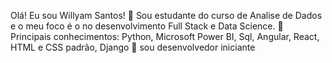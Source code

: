 Olá! Eu sou Willyam Santos!
🔭 Sou estudante do curso de Analise de Dados e o meu foco é o no desenvolvimento Full Stack e Data Science.
🌱 Principais conhecimentos: Python, Microsoft Power BI, Sql, Angular, React, HTML e CSS padrão, Django
👯 sou desenvolvedor iniciante 
<!---
const anmol = {
    code: ["Javascript", "C#", "Python", "PHP"],
    askMeAbout: ["web dev", "tech", "app dev", "back end Dev", "Manager Project"],
    technologies: {
        backEnd: {
            js: ["Node", "Express"],
            c#: ["Asp.net", ".NET CORE","NET MVC"],
            others: ["PHP", "Python"],
        },
        mobileApp: {
            native: ["React Js"],
            hybrid: ["Flutter"]
        },
        devOps: ["AWS", "Docker🐳", "Azure", "Nginx"],
        databases: ["mongo", "MySql", "sqlite","Sql Server"],
        misc: ["Firebase", "Socket.IO", "selenium", "open-cv", "grafana", "SuiteApp","RabbitMq","backgroundService"
               "Sharepoint", "Power Apps","Signal R"]
    },
    architecture: ["Serverless Architecture", "Progressive web applications", "Single page applications","DDD"],
    currentFocus: "Build High-Level Applications and Systems to make everyday life easier for people and companies",
    funFact: "There are two ways to write error-free programs; only the third one works"
};

